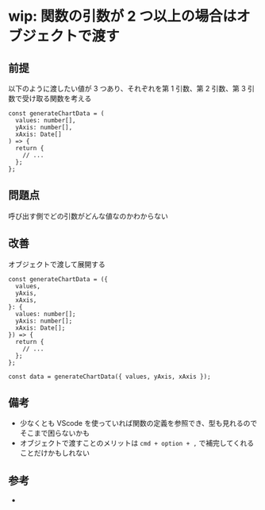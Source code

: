 # wip: 関数の引数が 2 つ以上の場合はオブジェクトで渡す

## 前提

以下のように渡したい値が 3 つあり、それぞれを第 1 引数、第 2 引数、第 3 引数で受け取る関数を考える

```tsx
const generateChartData = (
  values: number[],
  yAxis: number[],
  xAxis: Date[]
) => {
  return {
    // ...
  };
};
```

## 問題点

呼び出す側でどの引数がどんな値なのかわからない

## 改善

オブジェクトで渡して展開する

```tsx
const generateChartData = ({
  values,
  yAxis,
  xAxis,
}: {
  values: number[];
  yAxis: number[];
  xAxis: Date[];
}) => {
  return {
    // ...
  };
};

const data = generateChartData({ values, yAxis, xAxis });
```

## 備考

- 少なくとも VScode を使っていれば関数の定義を参照でき、型も見れるのでそこまで困らないかも
- オブジェクトで渡すことのメリットは `cmd + option + ,` で補完してくれることだけかもしれない

## 参考

-
